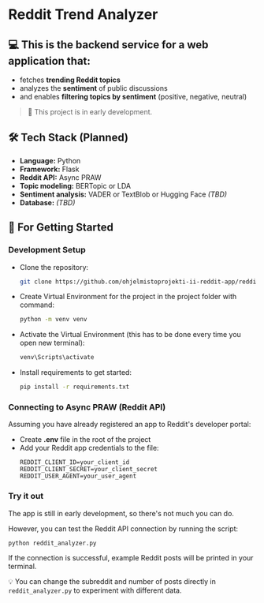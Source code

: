 # Reddit Trend Analyzer

## 💻 This is the backend service for a web application that:
- fetches **trending Reddit topics**
- analyzes the **sentiment** of public discussions
- and enables **filtering topics by sentiment** (positive, negative, neutral)

> 🚧 This project is in early development.


## 🛠️ Tech Stack (Planned)

- **Language:** Python
- **Framework:** Flask
- **Reddit API:** Async PRAW
- **Topic modeling:** BERTopic or LDA
- **Sentiment analysis:** VADER or TextBlob or Hugging Face *(TBD)*
- **Database:** *(TBD)*

## 🚀 For Getting Started

### Development Setup
- Clone the repository:
    ```bash
    git clone https://github.com/ohjelmistoprojekti-ii-reddit-app/reddit-app-backend.git
    ```
- Create Virtual Environment for the project in the project folder with command:
    ```bash
    python -m venv venv
    ```
- Activate the Virtual Environment (this has to be done every time you open new terminal):
    ```bash
    venv\Scripts\activate
    ```
- Install requirements to get started:
    ```bash
    pip install -r requirements.txt
    ```

### Connecting to Async PRAW (Reddit API)
Assuming you have already registered an app to Reddit's developer portal:
- Create **.env** file in the root of the project
- Add your Reddit app credentials to the file:
    ```
    REDDIT_CLIENT_ID=your_client_id
    REDDIT_CLIENT_SECRET=your_client_secret
    REDDIT_USER_AGENT=your_user_agent
    ```

### Try it out
The app is still in early development, so there's not much you can do.

However, you can test the Reddit API connection by running the script:
```bash
python reddit_analyzer.py
```

If the connection is successful, example Reddit posts will be printed in your terminal.

💡 You can change the subreddit and number of posts directly in `reddit_analyzer.py` to experiment with different data.